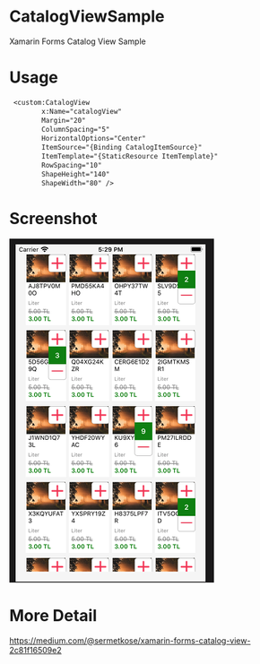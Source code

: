 # CatalogViewSample
Xamarin Forms Catalog View Sample

# Usage
```
 <custom:CatalogView
        x:Name="catalogView"
        Margin="20"
        ColumnSpacing="5"
        HorizontalOptions="Center"
        ItemSource="{Binding CatalogItemSource}"
        ItemTemplate="{StaticResource ItemTemplate}"
        RowSpacing="10"
        ShapeHeight="140"
        ShapeWidth="80" />
``` 

# Screenshot
![alt text](https://github.com/sermetk/CatalogViewSample/blob/master/CatalogViewSS.png)


# More Detail
https://medium.com/@sermetkose/xamarin-forms-catalog-view-2c81f16509e2

